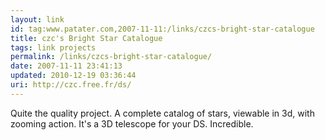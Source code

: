 ```yaml
---
layout: link
id: tag:www.patater.com,2007-11-11:/links/czcs-bright-star-catalogue
title: czc's Bright Star Catalogue
tags: link projects
permalink: /links/czcs-bright-star-catalogue/
date: 2007-11-11 23:41:13
updated: 2010-12-19 03:36:44
uri: http://czc.free.fr/ds/
---
```

Quite the quality project. A complete catalog of stars, viewable in 3d, with
zooming action. It's a 3D telescope for your DS. Incredible.

